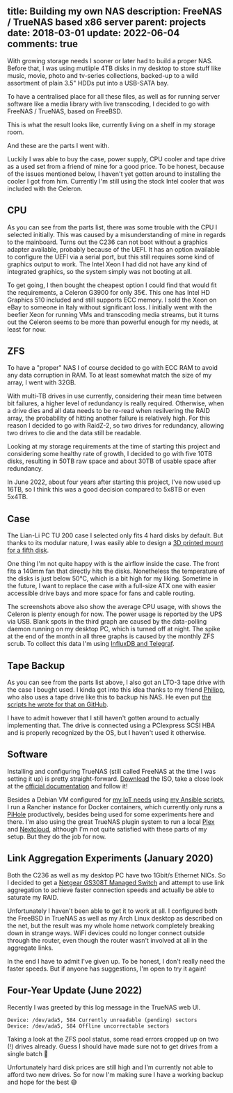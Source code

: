 title: Building my own NAS
description: FreeNAS / TrueNAS based x86 server
parent: projects
date: 2018-03-01
update: 2022-06-04
comments: true
---

With growing storage needs I sooner or later had to build a proper NAS.
Before that, I was using mutliple 4TB disks in my desktop to store stuff like music, movie, photo and tv-series collections, backed-up to a wild assortment of plain 3.5" HDDs put into a USB-SATA bay.

To have a centralised place for all these files, as well as for running server software like a media library with live transcoding, I decided to go with FreeNAS / TrueNAS, based on FreeBSD.

This is what the result looks like, currently living on a shelf in my storage room.

<!--%
lightgallery([
    [ "img/nas_shelf_1.jpg", "Look at NAS case in shelf" ],
    [ "img/nas_shelf_2.jpg", "LTO-3 drive and tapes" ],
    [ "img/nas_shelf_3.jpg", "APC UPS" ],
])
%-->

And these are the parts I went with.

<!--%
tableHelper([ "align-right", "align-last-right", "align-right monospaced"],
    [ "Part", "Description", "Cost" ], [
        [ "HDD", ("5x 10TB Seagate IronWolf", "https://www.seagate.com/de/de/products/nas-drives/ironwolf-hard-drive/"), "1399.75€" ],
        [ "<s>CPU</s>", ("<s>Intel Xeon E3 1230 v6 (3.5GHz, 4 cores +HT)</s>", "https://www.intel.com/content/www/us/en/products/sku/97474/intel-xeon-processor-e31230-v6-8m-cache-3-50-ghz/specifications.html"), "<s>239.53€</s>" ],
        [ "CPU", ("Intel Celeron G3900 (2.8GHz, 2 cores)", "https://www.intel.com/content/www/us/en/products/sku/90741/intel-celeron-processor-g3900-2m-cache-2-80-ghz/specifications.html"), "35.99€" ],
        [ "MoBo", ("ASRock C236 WSI", "https://www.asrockrack.com/general/productdetail.asp?Model=C236%20WSI#Specifications"), "192.49€" ],
        [ "RAM", ("Kingston ValueRAM (2x16GB, DDR4, ECC)", "https://www.kingston.com/en/memory"), "334.75€" ],
        [ "SSD", ("Kingston A400 SSD (120GB)", "https://www.kingston.com/en/ssd/a400-solid-state-drive"), "36.19€" ],
        [ "SATA", ("5x SATA Cable 70cm", "https://www.mindfactory.de/product_info.php/0-70m-Good-Connections-SATA-6Gb-s-Anschlusskabel-SATA-Stecker-auf-SATA-S_687522.html"), "19.50€" ],
        [ "Case", ("Lian Li PC TU 200 (used)", "https://amzn.to/3xfTYlK"), "150.00€" ],
        [ "PSU", ("Corsair SF450 (used)", "https://www.corsair.com/de/de/Kategorien/Produkte/Netzger%C3%A4te/SF-Series%E2%84%A2-80-PLUS-Gold-Power-Supplies/p/CP-9020104-EU"), "0.00€" ],
        [ "Cooler", ("ProlimaTech Samuel 17 (used)", "http://www.prolimatech.com/en/products/detail.asp?id=157"), "0.00€" ],
        [ "Tape", "LTO-3 tape drive (used)", "0.00€" ],
        [ "UPS", ("APC Back-UPS BX700U", "https://amzn.to/3MfN3xd"), "77.99€" ],
        [ "Fan", ("140mm be quiet! Silent Wings 3 PWM", "https://www.bequiet.com/en/casefans/717"), "19.26€" ],
        [ "SCSI", ("LSI20320IE SCSI HBA", "https://docs.broadcom.com/doc/12352276"), "19.00€"],
        [ "", "Sum", "2284.92€" ]
    ]
)
%-->

Luckily I was able to buy the case, power supply, CPU cooler and tape drive as a used set from a friend of mine for a good price.
To be honest, because of the issues mentioned below, I haven't yet gotten around to installing the cooler I got from him.
Currently I'm still using the stock Intel cooler that was included with the Celeron.

## CPU

As you can see from the parts list, there was some trouble with the CPU I selected initially.
This was caused by a misunderstanding of mine in regards to the mainboard.
Turns out the C236 can not boot without a graphics adapter available, probably because of the UEFI.
It has an option available to configure the UEFI via a serial port, but this still requires some kind of graphics output to work.
The Intel Xeon I had did not have any kind of integrated graphics, so the system simply was not booting at all.

To get going, I then bought the cheapest option I could find that would fit the requirements, a Celeron G3900 for only 35€.
This one has Intel HD Graphics 510 included and still supports ECC memory.
I sold the Xeon on eBay to someone in Italy without significant loss.
I initially went with the beefier Xeon for running VMs and transcoding media streams, but it turns out the Celeron seems to be more than powerful enough for my needs, at least for now.

## ZFS

To have a "proper" NAS I of course decided to go with ECC RAM to avoid any data corruption in RAM.
To at least somewhat match the size of my array, I went with 32GB.

With multi-TB drives in use currently, considering their mean time between bit failures, a higher level of redundancy is really required.
Otherwise, when a drive dies and all data needs to be re-read when resilvering the RAID array, the probability of hitting another failure is relatively high.
For this reason I decided to go with RaidZ-2, so two drives for redundancy, allowing two drives to die and the data still be readable.

Looking at my storage requirements at the time of starting this project and considering some healthy rate of growth, I decided to go with five 10TB disks, resulting in 50TB raw space and about 30TB of usable space after redundancy.

In June 2022, about four years after starting this project, I've now used up 16TB, so I think this was a good decision compared to 5x8TB or even 5x4TB.

## Case

The Lian-Li PC TU 200 case I selected only fits 4 hard disks by default.
But thanks to its modular nature, I was easily able to design a [3D printed mount for a fifth disk](https://www.printables.com/model/131619-lian-li-hdd-cage-extension).

<!--%
lightgallery([
    [ "img/nas_hdd_1.jpg", "View inside opened NAS case" ],
    [ "img/nas_hdd_2.jpg", "Closer view of mount" ],
    [ "img/nas_hdd_3.jpg", "Closer view of mount" ],
])
%-->

One thing I'm not quite happy with is the airflow inside the case.
The front fits a 140mm fan that directly hits the disks.
Nonetheless the temperature of the disks is just below 50°C, which is a bit high for my liking.
Sometime in the future, I want to replace the case with a full-size ATX one with easier accessible drive bays and more space for fans and cable routing.

<!--%
lightgallery([
    [ "img/nas_hdd_temp.png", "Hard disk temperatures" ],
    [ "img/nas_cpu.png", "CPU usage of NAS" ],
    [ "img/nas_power.png", "Power usage as reported by UPS" ],
])
%-->

The screenshots above also show the average CPU usage, with shows the Celeron is plenty enough for now.
The power usage is reported by the UPS via USB.
Blank spots in the third graph are caused by the data-polling daemon running on my desktop PC, which is turned off at night.
The spike at the end of the month in all three graphs is caused by the monthly ZFS scrub.
To collect this data I'm using [InfluxDB and Telegraf](influxdb.html).

## Tape Backup

As you can see from the parts list above, I also got an LTO-3 tape drive with the case I bought used.
I kinda got into this idea thanks to my friend [Philipp](https://www.phschoen.de/), who also uses a tape drive like this to backup his NAS.
He even put [the scripts he wrote for that on GitHub](https://github.com/phschoen/LTO-backup-script).

I have to admit however that I still haven't gotten around to actually implementing that.
The drive is connected using a PCIexpress SCSI HBA and is properly recognized by the OS, but I haven't used it otherwise.

## Software

Installing and configuring TrueNAS (still called FreeNAS at the time I was setting it up) is pretty straight-forward. [Download](https://www.truenas.com/download-truenas-core/) the ISO, take a close look at the [official documentation](https://www.truenas.com/docs/core/gettingstarted/) and follow it!

Besides a Debian VM configured for [my IoT needs](smarthome.html) using [my Ansible scripts](sovereign.html), I run a Rancher instance for Docker containers, which currently only runs a [PiHole](https://pi-hole.net/) productively, besides being used for some experiments here and there.
I'm also using the great TrueNAS plugin system to run a local [Plex](https://www.plex.tv/) and [Nextcloud](https://nextcloud.com/), although I'm not quite satisfied with these parts of my setup.
But they do the job for now.

<!--%
lightgallery([
    [ "img/nas_rancher.png", "Screenshot of Rancher UI" ],
    [ "img/nas_pi_hole.png", "Screenshot of Pi-Hole UI" ],
])
%-->

## Link Aggregation Experiments (January 2020)

Both the C236 as well as my desktop PC have two 1Gbit/s Ethernet NICs.
So I decided to get a [Netgear GS308T Managed Switch](https://amzn.to/3xiy41n) and attempt to use link aggregation to achieve faster connection speeds and actually be able to saturate my RAID.

Unfortunately I haven't been able to get it to work at all.
I configured both the FreeBSD in TrueNAS as well as my Arch Linux desktop as described on the net, but the result was my whole home network completely breaking down in strange ways.
WiFi devices could no longer connect outside through the router, even though the router wasn't involved at all in the aggregate links.

In the end I have to admit I've given up.
To be honest, I don't really need the faster speeds.
But if anyone has suggestions, I'm open to try it again!

## Four-Year Update (June 2022)

Recently I was greeted by this log message in the TrueNAS web UI.

    Device: /dev/ada5, 584 Currently unreadable (pending) sectors
    Device: /dev/ada5, 584 Offline uncorrectable sectors

Taking a look at the ZFS pool status, some read errors cropped up on two (!) drives already.
Guess I should have made sure not to get drives from a single batch 🤷

<!--%
lightgallery([
    [ "img/nas_zfs_pool.png", "ZFS pool status" ],
])
%-->

Unfortunately hard disk prices are still high and I'm currently not able to afford two new drives.
So for now I'm making sure I have a working backup and hope for the best 😅
